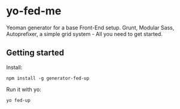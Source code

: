 yo-fed-me
=========

Yeoman generator for a base Front-End setup. Grunt, Modular Sass, Autoprefixer, a simple grid system - All you need to get started.

Getting started
--------------

Install: 

    npm install -g generator-fed-up

Run it with yo: 

    yo fed-up

